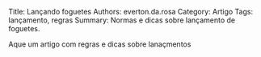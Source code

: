 Title: Lançando foguetes
Authors: everton.da.rosa
Category: Artigo
Tags: lançamento, regras
Summary: Normas e dicas sobre lançamento de foguetes.

Aque um artigo com regras e dicas sobre lanaçmentos
